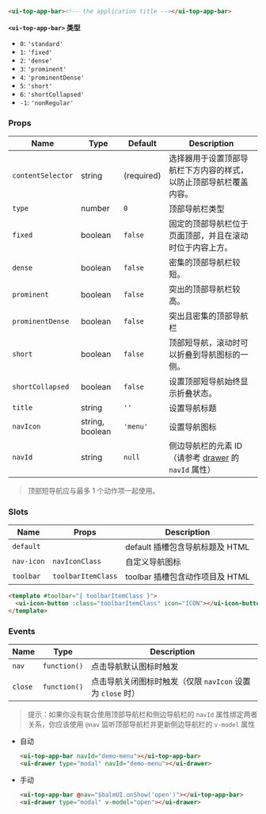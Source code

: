 ```html
<ui-top-app-bar><!-- the application title --></ui-top-app-bar>
```

**`<ui-top-app-bar>` 类型**

- `0`: `'standard'`
- `1`: `'fixed'`
- `2`: `'dense'`
- `3`: `'prominent'`
- `4`: `'prominentDense'`
- `5`: `'short'`
- `6`: `'shortCollapsed'`
- `-1`: `'nonRegular'`

### Props

| Name              | Type            | Default    | Description                                                                  |
| ----------------- | --------------- | ---------- | ---------------------------------------------------------------------------- |
| `contentSelector` | string          | (required) | 选择器用于设置顶部导航栏下方内容的样式，以防止顶部导航栏覆盖内容。           |
| `type`            | number          | `0`        | 顶部导航栏类型                                                               |
| `fixed`           | boolean         | `false`    | 固定的顶部导航栏位于页面顶部，并且在滚动时位于内容上方。                     |
| `dense`           | boolean         | `false`    | 密集的顶部导航栏较短。                                                       |
| `prominent`       | boolean         | `false`    | 突出的顶部导航栏较高。                                                       |
| `prominentDense`  | boolean         | `false`    | 突出且密集的顶部导航栏                                                       |
| `short`           | boolean         | `false`    | 顶部短导航，滚动时可以折叠到导航图标的一侧。                                 |
| `shortCollapsed`  | boolean         | `false`    | 设置顶部短导航始终显示折叠状态。                                             |
| `title`           | string          | `''`       | 设置导航标题                                                                 |
| `navIcon`         | string, boolean | `'menu'`   | 设置导航图标                                                                 |
| `navId`           | string          | `null`     | 侧边导航栏的元素 ID（请参考 [drawer](/#/navigation/drawer) 的 `navId` 属性） |

> 顶部短导航应与最多 1 个动作项一起使用。

### Slots

| Name       | Props              | Description                     |
| ---------- | ------------------ | ------------------------------- |
| `default`  |                    | default 插槽包含导航标题及 HTML |
| `nav-icon` | `navIconClass`     | 自定义导航图标                  |
| `toolbar`  | `toolbarItemClass` | toolbar 插槽包含动作项目及 HTML |

```html
<template #toolbar="{ toolbarItemClass }">
  <ui-icon-button :class="toolbarItemClass" icon="ICON"></ui-icon-button>
</template>
```

### Events

| Name    | Type         | Description                                                |
| ------- | ------------ | ---------------------------------------------------------- |
| `nav`   | `function()` | 点击导航默认图标时触发                                     |
| `close` | `function()` | 点击导航关闭图标时触发（仅限 `navIcon` 设置为 `close` 时） |

> 提示：如果你没有联合使用顶部导航栏和侧边导航栏的 `navId` 属性绑定两者关系，你应该使用 `@nav` 监听顶部导航栏并更新侧边导航栏的 `v-model` 属性

- 自动

  ```html
  <ui-top-app-bar navId="demo-menu"></ui-top-app-bar>
  <ui-drawer type="modal" navId="demo-menu"></ui-drawer>
  ```

- 手动

  ```html
  <ui-top-app-bar @nav="$balmUI.onShow('open')"></ui-top-app-bar>
  <ui-drawer type="modal" v-model="open"></ui-drawer>
  ```
